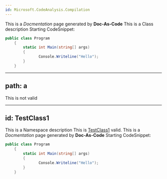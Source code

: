 ```yaml
---
id: Microsoft.CodeAnalysis.Compilation
---
```

This is a *Docmentation* page generated by **Doc-As-Code**
This is a Class description
Starting CodeSnippet:
```cs
public class Program
    {
        static int Main(string[] args)
        {
               Console.Writeline("Hello");
        }
    }
```

---
path: a
---
This is not valid

---
id: TestClass1
---
This is a Namespace description
This is [TestClass1](api\TestClass1) valid.
This is a *Docmentation* page generated by **Doc-As-Code**
Starting CodeSnippet:
```csharp
public class Program
    {
        static int Main(string[] args)
        {
               Console.Writeline("Hello");
        }
    }
```